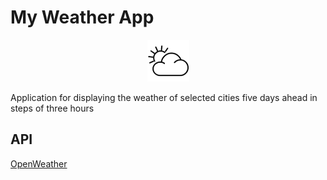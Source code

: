 # My Weather App
<p align="center">
  <img src="https://github.com/ipv02/MyWeather/blob/main/Screenshots/logo.jpg" width="67px" height="67px"/></p>
Application for displaying the weather of selected cities five days ahead in steps of three hours


## API
[OpenWeather](https://openweathermap.org/)
